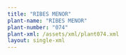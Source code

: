 ```yaml
---
title: "RIBES MENOR"
plant-name: "RIBES MENOR"
plant-number: "074"
plant-xml: /assets/xml/plant074.xml
layout: single-xml
---
```

